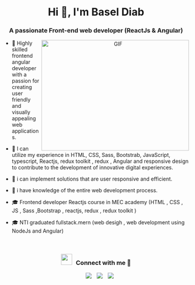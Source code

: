 <h1 align="center">Hi 👋, I'm Basel Diab </a></h1>

<h3 align="center">A passionate Front-end web developer (ReactJs & Angular)</h3>

<a target="_blank" align="center">
  <img align="right" top="500" height="300" width="400" alt="GIF" src="https://media.giphy.com/media/SWoSkN6DxTszqIKEqv/giphy.gif">
</a>

- 🔭 Highly skilled frontend angular developer with a passion for creating user friendly and visually appealing web applications.

- 🌱 I can utilize my experience in HTML, CSS, Sass, Bootstrab, JavaScript, typescript, Reactjs, redux toolkit , redux , Angular and responsive design to contribute to the development of innovative digital experiences.  

- 🤝 i can implement solutions that are user responsive and efficient.

- 🌱 i have knowledge of the entire web development process.
  
- 🎓 Frontend developer Reactjs course in MEC academy (HTML , CSS , JS , Sass ,Bootstrap , reactjs, redux , redux toolkit )
  
- 🎓 NTI graduated fullstack.mern (web desigh , web development using NodeJs and Angular)
<br/>
<h3 align="center" > <img src="https://media.giphy.com/media/iY8CRBdQXODJSCERIr/giphy.gif" width="30" height="30" style="margin-right: 10px;">Connect with me 🤝 </h3>

<p align="center">

 <div align="center"  class="icons-social" style="margin-left: 10px;">
        <a style="margin-left: 10px;"  target="_blank" href="https://www.linkedin.com/in/basel-diab-94b526259/">
			<img src="https://img.icons8.com/doodle/40/000000/linkedin--v2.png"></a>
        <a style="margin-left: 10px;" target="_blank" href="https://github.com/Baseldiab">
		<img src="https://img.icons8.com/doodle/40/000000/github--v1.png"></a>
        <a style="margin-left: 10px;" target="_blank" href="mailto:baseldaib21@gmail.com">
		<img src="https://img.icons8.com/doodle/40/000000/gmail--v1.png"></a>
      </div>

</p>
